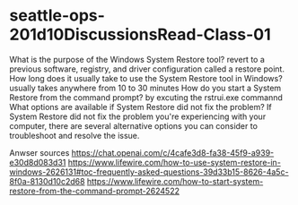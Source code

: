 # seattle-ops-201d10DiscussionsRead-Class-01

What is the purpose of the Windows System Restore tool? revert to a previous software, registry, and driver configuration called a restore point.
How long does it usually take to use the System Restore tool in Windows? usually takes anywhere from 10 to 30 minutes
How do you start a System Restore from the command prompt? by excuting the rstrui.exe commannd
What options are available if System Restore did not fix the problem? If System Restore did not fix the problem you're experiencing with your computer, there are several alternative options you can consider to troubleshoot and resolve the issue.

Anwser sources
https://chat.openai.com/c/4cafe3d8-fa38-45f9-a939-e30d8d083d31
https://www.lifewire.com/how-to-use-system-restore-in-windows-2626131#toc-frequently-asked-questions-39d33b15-8626-4a5c-8f0a-8130d10c2d68
https://www.lifewire.com/how-to-start-system-restore-from-the-command-prompt-2624522

